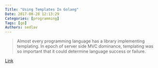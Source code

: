 ```yaml
---
Title: "Using Templates In Golang"
Date: 2017-08-28 12:13:29
Categories: [programming]
Tags: [go]
Authors: sedlav
---
```


> Almost every programming language has a library implementing templating. In epoch of server side MVC dominance, templating was so important that it could determine language success or failure.

[Link](http://goinbigdata.com/example-of-using-templates-in-golang/)
